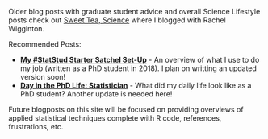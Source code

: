 Older blog posts with graduate student advice and overall Science Lifestyle posts check out [Sweet Tea, Science](www.sweetteascience.com) where I blogged with Rachel Wigginton. 

Recommended Posts:
* [**My #StatStud Starter Satchel Set-Up**](https://sweetteascience.com/2018/08/24/my-statstud-starter-satchel-set-up/) - An overview of what I use to do my job (written as a PhD student in 2018). I plan on writting an updated version soon!
* [**Day in the PhD Life: Statistician**](https://sweetteascience.com/2017/03/04/day-in-the-phd-life-statistician/) - What did my daily life look like as a PhD student? Another update is needed here!

Future blogposts on this site will be focused on providing overviews of applied statistical techniques complete with R code, references, frustrations, etc. 
